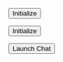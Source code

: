 <script>
    window.addEventListener("onEmbeddedMessagingReady", () => {            
        console.log( "Inside Prechat API!!" );
    embeddedservice_bootstrap.prechatAPI.setHiddenPrechatFields( { "Queue_Name" : 'tesstt' } );
</script>

<script type='text/javascript' src='https://mcsg--dev.sandbox.my.site.com/ESWMcAfeeChat1707158023631/assets/js/bootstrap.min.js'></script>

<script type="text/javascript">
       function initEmbeddedMessaging() {
		try {
			embeddedservice_bootstrap.settings.language = window.varLang; // For example, enter 'en' or 'en-US'
			embeddedservice_bootstrap.settings.hideChatButtonOnLoad = true;

			embeddedservice_bootstrap.init(
				'00DDE0000044R3Q',
				'McAfee_Chat',
				'https://mcsg--dev.sandbox.my.site.com/ESWMcAfeeChat1707158023631',
				{
					scrt2URL: 'https://mcsg--dev.sandbox.my.salesforce-scrt.com'
				}
			);
		} catch (err) {
			console.error('Error loading Embedded Messaging: ', err);
		}
	};
</script>


<script>

	function initEmbeddedMessaging2(){
		var newScriptElement = document.createElement('script');
		newScriptElement.id = 'dynamicScript';
		newScriptElement.type = 'text/javascript';
		newScriptElement.innerHTML = `
		    function initEmbeddedMessaging() {
		        try {
		            embeddedservice_bootstrap.settings.language = window.varLang;
		            embeddedservice_bootstrap.init(
		                '00DDE0000044R3Q',
		                'McAfee_Chat',
		                'https://mcsg--dev.sandbox.my.site.com/ESWMcAfeeChat1707158023631',
		                {
		                    scrt2URL: 'https://mcsg--dev.sandbox.my.salesforce-scrt.com'
		                }
		            );
		        } catch (err) {
		            console.error('Error loading Embedded Messaging: ', err);
		        }
		    };
		`;
		
		document.body.appendChild(newScriptElement);
	}
	
	function reloadInit(){
		var scriptElement = document.getElementById('dynamicScript');
		if (scriptElement){
			scriptElement.parentNode.removeChild(scriptElement);
			initEmbeddedMessaging2();
		}
	}
</script>






<button id="reloadScript()">Initialize</button>

<button id="initEmbeddedMessaging2()">Initialize</button>

<button onclick='embeddedservice_bootstrap.utilAPI.launchChat()'>Launch Chat</button >
